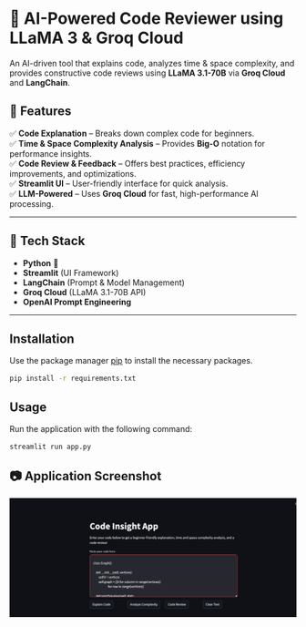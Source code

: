 
# 🚀 AI-Powered Code Reviewer using LLaMA 3 & Groq Cloud  

An AI-driven tool that explains code, analyzes time & space complexity, and provides constructive code reviews using **LLaMA 3.1-70B** via **Groq Cloud** and **LangChain**.

## 🌟 Features  
✅ **Code Explanation** – Breaks down complex code for beginners.  
✅ **Time & Space Complexity Analysis** – Provides **Big-O** notation for performance insights.  
✅ **Code Review & Feedback** – Offers best practices, efficiency improvements, and optimizations.  
✅ **Streamlit UI** – User-friendly interface for quick analysis.  
✅ **LLM-Powered** – Uses **Groq Cloud** for fast, high-performance AI processing.  

---

## 📌 Tech Stack  
- **Python** 🐍  
- **Streamlit** (UI Framework)  
- **LangChain** (Prompt & Model Management)  
- **Groq Cloud** (LLaMA 3.1-70B API)  
- **OpenAI Prompt Engineering**  

---
## Installation

Use the package manager [pip](https://pip.pypa.io/en/stable/) to install the necessary packages.

```bash
pip install -r requirements.txt
```

## Usage

Run the application with the following command:

```bash
streamlit run app.py
```
## 📷 Application Screenshot

![alt text](image.png)